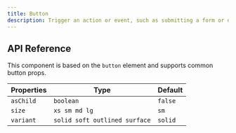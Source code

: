 ```yaml
---
title: Button
description: Trigger an action or event, such as submitting a form or displaying a dialog.
---
```


## API Reference

This component is based on the `button` element and supports common button props.

| Properties | Type                          | Default |
| ---------- | ----------------------------- | ------- |
| `asChild`  | `boolean`                     | `false` |
| `size`     | `xs sm md lg`                 | `sm`    |
| `variant`  | `solid soft outlined surface` | `solid` |
